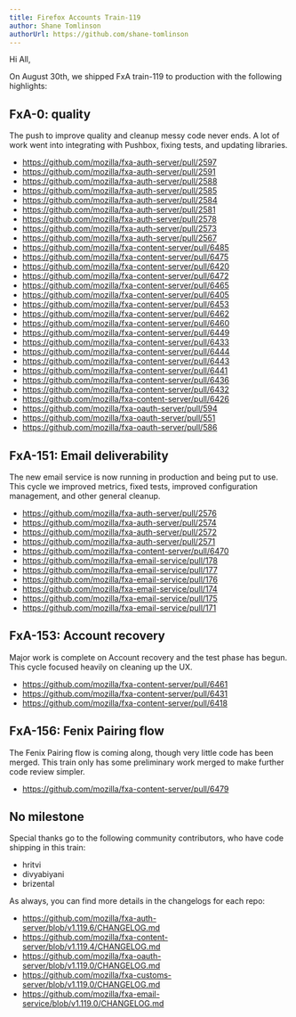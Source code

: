 ```yaml
---
title: Firefox Accounts Train-119
author: Shane Tomlinson
authorUrl: https://github.com/shane-tomlinson
---
```


Hi All,

On August 30th, we shipped FxA train-119 to production
with the following highlights:

<!--truncate-->

## FxA-0: quality

The push to improve quality and cleanup messy code never ends. A lot of
work went into integrating with Pushbox, fixing tests, and updating
libraries.

  * https://github.com/mozilla/fxa-auth-server/pull/2597
  * https://github.com/mozilla/fxa-auth-server/pull/2591
  * https://github.com/mozilla/fxa-auth-server/pull/2588
  * https://github.com/mozilla/fxa-auth-server/pull/2585
  * https://github.com/mozilla/fxa-auth-server/pull/2584
  * https://github.com/mozilla/fxa-auth-server/pull/2581
  * https://github.com/mozilla/fxa-auth-server/pull/2578
  * https://github.com/mozilla/fxa-auth-server/pull/2573
  * https://github.com/mozilla/fxa-auth-server/pull/2567
  * https://github.com/mozilla/fxa-content-server/pull/6485
  * https://github.com/mozilla/fxa-content-server/pull/6475
  * https://github.com/mozilla/fxa-content-server/pull/6420
  * https://github.com/mozilla/fxa-content-server/pull/6472
  * https://github.com/mozilla/fxa-content-server/pull/6465
  * https://github.com/mozilla/fxa-content-server/pull/6405
  * https://github.com/mozilla/fxa-content-server/pull/6453
  * https://github.com/mozilla/fxa-content-server/pull/6462
  * https://github.com/mozilla/fxa-content-server/pull/6460
  * https://github.com/mozilla/fxa-content-server/pull/6449
  * https://github.com/mozilla/fxa-content-server/pull/6433
  * https://github.com/mozilla/fxa-content-server/pull/6444
  * https://github.com/mozilla/fxa-content-server/pull/6443
  * https://github.com/mozilla/fxa-content-server/pull/6441
  * https://github.com/mozilla/fxa-content-server/pull/6436
  * https://github.com/mozilla/fxa-content-server/pull/6432
  * https://github.com/mozilla/fxa-content-server/pull/6426
  * https://github.com/mozilla/fxa-oauth-server/pull/594
  * https://github.com/mozilla/fxa-oauth-server/pull/551
  * https://github.com/mozilla/fxa-oauth-server/pull/586

## FxA-151: Email deliverability

The new email service is now running in production and being
put to use. This cycle we improved metrics, fixed tests,
improved configuration management, and other general cleanup.

  * https://github.com/mozilla/fxa-auth-server/pull/2576
  * https://github.com/mozilla/fxa-auth-server/pull/2574
  * https://github.com/mozilla/fxa-auth-server/pull/2572
  * https://github.com/mozilla/fxa-auth-server/pull/2571
  * https://github.com/mozilla/fxa-content-server/pull/6470
  * https://github.com/mozilla/fxa-email-service/pull/178
  * https://github.com/mozilla/fxa-email-service/pull/177
  * https://github.com/mozilla/fxa-email-service/pull/176
  * https://github.com/mozilla/fxa-email-service/pull/174
  * https://github.com/mozilla/fxa-email-service/pull/175
  * https://github.com/mozilla/fxa-email-service/pull/171

## FxA-153: Account recovery

Major work is complete on Account recovery and the test
phase has begun. This cycle focused heavily on cleaning
up the UX.

  * https://github.com/mozilla/fxa-content-server/pull/6461
  * https://github.com/mozilla/fxa-content-server/pull/6431
  * https://github.com/mozilla/fxa-content-server/pull/6418

## FxA-156: Fenix Pairing flow

The Fenix Pairing flow is coming along, though very little
code has been merged. This train only has some preliminary
work merged to make further code review simpler.

  * https://github.com/mozilla/fxa-content-server/pull/6479

## No milestone

Special thanks go to the following community contributors,
who have code shipping in this train:

  * hritvi
  * divyabiyani
  * brizental

As always, you can find more details in the changelogs for each repo:

  * https://github.com/mozilla/fxa-auth-server/blob/v1.119.6/CHANGELOG.md
  * https://github.com/mozilla/fxa-content-server/blob/v1.119.4/CHANGELOG.md
  * https://github.com/mozilla/fxa-oauth-server/blob/v1.119.0/CHANGELOG.md
  * https://github.com/mozilla/fxa-customs-server/blob/v1.119.0/CHANGELOG.md
  * https://github.com/mozilla/fxa-email-service/blob/v1.119.0/CHANGELOG.md


